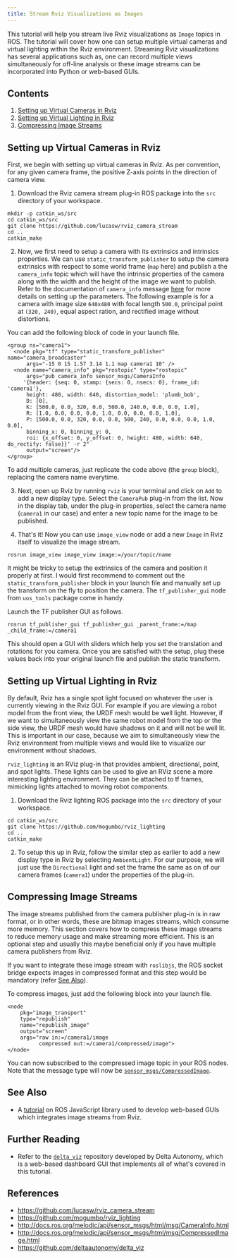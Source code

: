 ```yaml
---
title: Stream Rviz Visualizations as Images
---
```


This tutorial will help you stream live Rviz visualizations as `Image` topics in ROS. The tutorial will cover how one can setup multiple virtual cameras and virtual lighting within the Rviz environment. Streaming Rviz visualizations has several applications such as, one can record multiple views simultaneously for off-line analysis or these image streams can be incorporated into Python or web-based GUIs.

## Contents
1. [Setting up Virtual Cameras in Rviz](http://roboticsknowledgebase.com/wiki/tools/stream-rviz/setting-up-virtual-cameras-in-rviz)
2. [Setting up Virtual Lighting in Rviz](http://roboticsknowledgebase.com/wiki/tools/stream-rviz/setting-up-virtual-lighting-in-rviz)
3. [Compressing Image Streams](http://roboticsknowledgebase.com/wiki/tools/stream-rviz/compressing-image-streams)

## Setting up Virtual Cameras in Rviz

First, we begin with setting up virtual cameras in Rviz. As per convention, for any given camera frame, the positive Z-axis points in the direction of camera view.

1. Download the Rviz camera stream plug-in ROS package into the `src` directory of your workspace.

```
mkdir -p catkin_ws/src
cd catkin_ws/src
git clone https://github.com/lucasw/rviz_camera_stream
cd ..
catkin_make
```

2. Now, we first need to setup a camera with its extrinsics and intrinsics properties. We can use `static_transform_publisher` to setup the camera extrinsics with respect to some world frame (`map` here) and publish a the `camera_info` topic which will have the intrinsic properties of the camera along with the width and the height of the image we want to publish. Refer to the documentation of `camera_info` message [here](http://docs.ros.org/melodic/api/sensor_msgs/html/msg/CameraInfo.html) for more details on setting up the parameters. The following example is for a camera with image size `640x480` with focal length `500.0`, principal point at `(320, 240)`, equal aspect ration, and rectified image without distortions.

You can add the following block of code in your launch file.

```
<group ns="camera1">
  <node pkg="tf" type="static_transform_publisher" name="camera_broadcaster"
      args="-15 0 15 1.57 3.14 1.1 map camera1 10" />
  <node name="camera_info" pkg="rostopic" type="rostopic"
      args="pub camera_info sensor_msgs/CameraInfo
     '{header: {seq: 0, stamp: {secs: 0, nsecs: 0}, frame_id: 'camera1'},
      height: 480, width: 640, distortion_model: 'plumb_bob',
      D: [0],
      K: [500.0, 0.0, 320, 0.0, 500.0, 240.0, 0.0, 0.0, 1.0],
      R: [1.0, 0.0, 0.0, 0.0, 1.0, 0.0, 0.0, 0.0, 1.0],
      P: [500.0, 0.0, 320, 0.0, 0.0, 500, 240, 0.0, 0.0, 0.0, 1.0, 0.0],
      binning_x: 0, binning_y: 0,
      roi: {x_offset: 0, y_offset: 0, height: 480, width: 640, do_rectify: false}}' -r 2"
      output="screen"/>
</group>
```

To add multiple cameras, just replicate the code above (the `group` block), replacing the camera name everytime.

3. Next, open up Rviz by running `rviz` is your terminal and click on `Add` to add a new display type. Select the `CameraPub` plug-in from the list. Now in the display tab, under the plug-in properties, select the camera name (`camera1` in our case) and enter a new topic name for the image to be published.

4. That's it! Now you can use `image_view` node or add a new `Image` in Rviz itself to visualize the image stream. 

```
rosrun image_view image_view image:=/your/topic/name
```

It might be tricky to setup the extrinsics of the camera and position it properly at first. I would first recommend to comment out the `static_transform_publisher` block in your launch file and manually set up the transform on the fly to position the camera. The `tf_publisher_gui` node from `uos_tools` package come in handy.

Launch the TF publisher GUI as follows.

```
rosrun tf_publisher_gui tf_publisher_gui _parent_frame:=/map _child_frame:=/camera1
```

This should open a GUI with sliders which help you set the translation and rotations for you camera. Once you are satisfied with the setup, plug these values back into your original launch file and publish the static transform.

## Setting up Virtual Lighting in Rviz

By default, Rviz has a single spot light focused on whatever the user is currently viewing in the Rviz GUI. For example if you are viewing a robot model from the front view, the URDF mesh would be well light. However, if we want to simultaneously view the same robot model from the top or the side view, the URDF mesh would have shadows on it and will not be well lit. This is important in our case, because we aim to simultaneously view the Rviz environment from multiple views and would like to visualize our environment without shadows.

`rviz_lighting` is an RViz plug-in that provides ambient, directional, point, and spot lights. These lights can be used to give an RViz scene a more interesting lighting environment. They can be attached to tf frames, mimicking lights attached to moving robot components.

1. Download the Rviz lighting ROS package into the `src` directory of your workspace.

```
cd catkin_ws/src
git clone https://github.com/mogumbo/rviz_lighting
cd ..
catkin_make
```

2. To setup this up in Rviz, follow the similar step as earlier to add a new display type in Rviz by selecting `AmbientLight`. For our purpose, we will just use the `Directional` light and set the frame the same as on of our camera frames (`camera1`) under the properties of the plug-in.

## Compressing Image Streams

The image streams published from the camera publisher plug-in is in raw format, or in other words, these are bitmap images streams, which consume more memory. This section covers how to compress these image streams to reduce memory usage and make streaming more efficient. This is an optional step and usually this maybe beneficial only if you have multiple camera publishers from Rviz.

If you want to integrate these image stream with `roslibjs`, the ROS socket bridge expects images in compressed format and this step would be mandatory (refer [See Also](http://roboticsknowledgebase.com/wiki/tools/stream-rviz/see-also)).

To compress images, just add the following block into your launch file.

```
<node
    pkg="image_transport"
    type="republish"
    name="republish_image"
    output="screen"
    args="raw in:=/camera1/image
          compressed out:=/camera1/compressed/image">
</node>
```

You can now subscribed to the compressed image topic in your ROS nodes. Note that the message type will now be [`sensor_msgs/CompressedImage`](http://docs.ros.org/melodic/api/sensor_msgs/html/msg/CompressedImage.html).

## See Also
- A [tutorial](http://roboticsknowledgebase.com/wiki/tools/roslibjs) on ROS JavaScript library used to develop web-based GUIs which integrates image streams from Rviz.

## Further Reading
- Refer to the [`delta_viz`](https://github.com/deltaautonomy/delta_viz) repository developed by Delta Autonomy, which is a web-based dashboard GUI that implements all of what's covered in this tutorial.

## References
- https://github.com/lucasw/rviz_camera_stream
- https://github.com/mogumbo/rviz_lighting
- http://docs.ros.org/melodic/api/sensor_msgs/html/msg/CameraInfo.html
- http://docs.ros.org/melodic/api/sensor_msgs/html/msg/CompressedImage.html
- https://github.com/deltaautonomy/delta_viz
